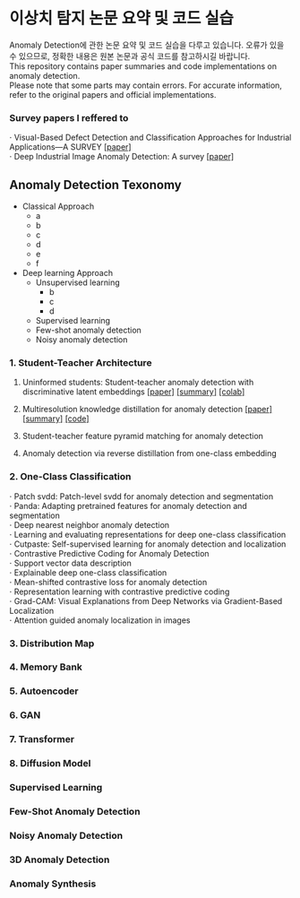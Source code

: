 # 이상치 탐지 논문 요약 및 코드 실습 
Anomaly Detection에 관한 논문 요약 및 코드 실습을 다루고 있습니다. 오류가 있을 수 있으므로, 정확한 내용은 원본 논문과 공식 코드를 참고하시길 바랍니다.  
This repository contains paper summaries and code implementations on anomaly detection.  
Please note that some parts may contain errors. For accurate information, refer to the original papers and official implementations.  


### Survey papers I reffered to  
$\cdot$ Visual-Based Defect Detection and Classification Approaches for Industrial Applications—A SURVEY [[paper]](https://www.mdpi.com/1424-8220/20/5/1459)  
$\cdot$ Deep Industrial Image Anomaly Detection: A survey [[paper]](https://arxiv.org/abs/2301.11514)  

  
## Anomaly Detection Texonomy    
* Classical Approach
  * a
  * b
  * c
  * d
  * e
  * f
* Deep learning Approach
  * Unsupervised learning
    * b
    * c
    * d
  * Supervised learning
  * Few-shot anomaly detection
  * Noisy anomaly detection
### 1. Student-Teacher Architecture  

1. Uninformed students: Student-teacher anomaly detection with discriminative latent embeddings
[[paper]](https://arxiv.org/pdf/2011.11108)
[[summary]](https://sogsog.tistory.com/53)
[[colab]](https://github.com/henyu0117-cloud/ADcode/blob/73c10ec7655f557f17329f655e292914acb30104/1%20Student-Teacher%20Architecture/Multiresolution%20Knowledge%20Distillation%20for%20Anomaly%20Detection.ipynb)  

2. Multiresolution knowledge distillation for anomaly detection 
[[paper]](https://arxiv.org/pdf/2011.11108)
[[summary]](https://sogsog.tistory.com/53)
[[code]](https://github.com/henyu0117-cloud/ADcode/blob/73c10ec7655f557f17329f655e292914acb30104/1%20Student-Teacher%20Architecture/Multiresolution%20Knowledge%20Distillation%20for%20Anomaly%20Detection.ipynb)  

4. Student-teacher feature pyramid matching for anomaly detection  

5. Anomaly detection via reverse distillation from one-class embedding  

### 2. One-Class Classification  
$\cdot$ Patch svdd: Patch-level svdd for anomaly detection and segmentation  
$\cdot$ Panda: Adapting pretrained features for anomaly detection and segmentation  
$\cdot$ Deep nearest neighbor anomaly detection  
$\cdot$ Learning and evaluating representations for deep one-class classification  
$\cdot$ Cutpaste: Self-supervised learning for anomaly detection and localization  
$\cdot$ Contrastive Predictive Coding for Anomaly Detection  
$\cdot$ Support vector data description  
$\cdot$ Explainable deep one-class classification  
$\cdot$ Mean-shifted contrastive loss for anomaly detection  
$\cdot$ Representation learning with contrastive predictive coding  
$\cdot$ Grad-CAM: Visual Explanations from Deep Networks via Gradient-Based Localization  
$\cdot$ Attention guided anomaly localization in images  
  
### 3. Distribution Map  

### 4. Memory Bank  

### 5. Autoencoder  

### 6. GAN

### 7. Transformer  

### 8. Diffusion Model  

### Supervised Learning

### Few-Shot Anomaly Detection  

### Noisy Anomaly Detection  

### 3D Anomaly Detection

### Anomaly Synthesis  

